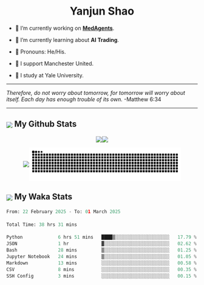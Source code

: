 

<h1 align="center">Yanjun Shao</h1>

- 🐒 I’m currently working on **[MedAgents](https://github.com/gersteinlab/MedAgents)**.

- 🦧 I’m currently learning about **AI Trading**.

- 🦍 Pronouns: He/His.

- 👹 I support Manchester United.

- 🐶 I study at Yale University.

---

<i> Therefore, do not worry about tomorrow, for tomorrow will worry about itself. Each day has enough trouble of its own. </i> -Matthew 6:34

---

<h2><img src="https://emojis.slackmojis.com/emojis/images/1579216111/7550/pikachu_wave.gif?1579216111" align="center" width="28" /> My Github Stats</h2>

<p align="center"><img align="center" src = "https://github-readme-stats.vercel.app/api?username=super-dainiu&show_icons=true&count_private=true&theme=tokyonight&hide=issues&line_height=30" width="400px"><img align="center" src = "https://github-readme-streak-stats.herokuapp.com/?user=super-dainiu&theme=tokyonight" width="400px"></p>

<p align="center"><img align="center" width="400px" src="https://github-readme-stats.vercel.app/api/top-langs/?username=super-dainiu&layout=compact&theme=tokyonight&hide=html,tex,jupyter%20notebook"><img align="center" width="400px" src="https://github.com/super-dainiu/super-dainiu/blob/output/github-contribution-grid-snake.svg"></p>

<h2><img src="https://emojis.slackmojis.com/emojis/images/1579216111/7550/pikachu_wave.gif?1579216111" align="center" width="28" /> My Waka Stats</h2>

<!--START_SECTION:waka-->

```python
From: 22 February 2025 - To: 01 March 2025

Total Time: 38 hrs 31 mins

Python             6 hrs 51 mins   ████▒░░░░░░░░░░░░░░░░░░░░   17.79 %
JSON               1 hr            ▓░░░░░░░░░░░░░░░░░░░░░░░░   02.62 %
Bash               28 mins         ▒░░░░░░░░░░░░░░░░░░░░░░░░   01.25 %
Jupyter Notebook   24 mins         ▒░░░░░░░░░░░░░░░░░░░░░░░░   01.05 %
Markdown           13 mins         ░░░░░░░░░░░░░░░░░░░░░░░░░   00.58 %
CSV                8 mins          ░░░░░░░░░░░░░░░░░░░░░░░░░   00.35 %
SSH Config         3 mins          ░░░░░░░░░░░░░░░░░░░░░░░░░   00.15 %
```

<!--END_SECTION:waka-->
